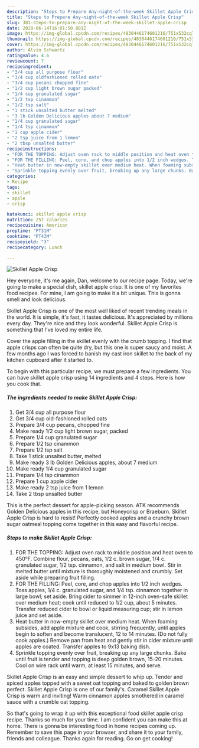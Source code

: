 ```yaml
---
description: "Steps to Prepare Any-night-of-the-week Skillet Apple Crisp"
title: "Steps to Prepare Any-night-of-the-week Skillet Apple Crisp"
slug: 381-steps-to-prepare-any-night-of-the-week-skillet-apple-crisp
date: 2020-06-14T16:01:50.801Z
image: https://img-global.cpcdn.com/recipes/4830446174601216/751x532cq70/skillet-apple-crisp-recipe-main-photo.jpg
thumbnail: https://img-global.cpcdn.com/recipes/4830446174601216/751x532cq70/skillet-apple-crisp-recipe-main-photo.jpg
cover: https://img-global.cpcdn.com/recipes/4830446174601216/751x532cq70/skillet-apple-crisp-recipe-main-photo.jpg
author: Alvin Schwartz
ratingvalue: 4.6
reviewcount: 7
recipeingredient:
- "3/4 cup all purpose flour"
- "3/4 cup oldfashioned rolled oats"
- "3/4 cup pecans chopped fine"
- "1/2 cup light brown sugar packed"
- "1/4 cup granulated sugar"
- "1/2 tsp cinammon"
- "1/2 tsp salt"
- "1 stick unsalted butter melted"
- "3 lb Golden Delicious apples about 7 medium"
- "1/4 cup granulated sugar"
- "1/4 tsp cinammon"
- "1 cup apple cider"
- "2 tsp juice from 1 lemon"
- "2 tbsp unsalted butter"
recipeinstructions:
- "FOR THE TOPPING: Adjust oven rack to middle position and heat oven to 450°F. Combine flour, pecans, oats, 1/2 c. brown sugar, 1/4 c. granulated sugar, 1/2 tsp. cinnamon, and salt in medium bowl. Stir in melted butter until mixture is thoroughly moistened and crumbly. Set aside while preparing fruit filling."
- "FOR THE FILLING: Peel, core, and chop apples into 1/2 inch wedges. Toss apples, 1/4 c. granulated sugar, and 1/4 tsp. cinnamon together in large bowl; set aside. Bring cider to simmer in 12-inch oven-safe skillet over medium heat; cook until reduced to 1/2 cup, about 5 minutes. Transfer reduced cider to bowl or liquid measuring cup; stir in lemon juice and set aside."
- "Heat butter in now-empty skillet over medium heat. When foaming subsides, add apple mixture and cook, stirring frequently, until apples begin to soften and become translucent, 12 to 14 minutes. (Do not fully cook apples.) Remove pan from heat and gently stir in cider mixture until apples are coated. Transfer apples to 9x13 baking dish."
- "Sprinkle topping evenly over fruit, breaking up any large chunks. Bake until fruit is tender and topping is deep golden brown, 15-20 minutes. Cool on wire rack until warm, at least 15 minutes, and serve."
categories:
- Recipe
tags:
- skillet
- apple
- crisp

katakunci: skillet apple crisp 
nutrition: 257 calories
recipecuisine: American
preptime: "PT31M"
cooktime: "PT43M"
recipeyield: "3"
recipecategory: Lunch

---
```



![Skillet Apple Crisp](https://img-global.cpcdn.com/recipes/4830446174601216/751x532cq70/skillet-apple-crisp-recipe-main-photo.jpg)

Hey everyone, it's me again, Dan, welcome to our recipe page. Today, we're going to make a special dish, skillet apple crisp. It is one of my favorites food recipes. For mine, I am going to make it a bit unique. This is gonna smell and look delicious.

Skillet Apple Crisp is one of the most well liked of recent trending meals in the world. It is simple, it's fast, it tastes delicious. It's appreciated by millions every day. They're nice and they look wonderful. Skillet Apple Crisp is something that I've loved my entire life.

Cover the apple filling in the skillet evenly with the crumb topping. I find that apple crisps can often be quite dry, but this one is super saucy and moist. A few months ago I was forced to banish my cast iron skillet to the back of my kitchen cupboard after it started to.


To begin with this particular recipe, we must prepare a few ingredients. You can have skillet apple crisp using 14 ingredients and 4 steps. Here is how you cook that.

##### The ingredients needed to make Skillet Apple Crisp:

1. Get 3/4 cup all purpose flour
1. Get 3/4 cup old-fashioned rolled oats
1. Prepare 3/4 cup pecans, chopped fine
1. Make ready 1/2 cup light brown sugar, packed
1. Prepare 1/4 cup granulated sugar
1. Prepare 1/2 tsp cinammon
1. Prepare 1/2 tsp salt
1. Take 1 stick unsalted butter, melted
1. Make ready 3 lb Golden Delicious apples, about 7 medium
1. Make ready 1/4 cup granulated sugar
1. Prepare 1/4 tsp cinammon
1. Prepare 1 cup apple cider
1. Make ready 2 tsp juice from 1 lemon
1. Take 2 tbsp unsalted butter


This is the perfect dessert for apple-picking season. ATK recommends Golden Delicious apples in this recipe, but Honeycrisp or Braeburn. Skillet Apple Crisp is hard to resist! Perfectly cooked apples and a crunchy brown sugar oatmeal topping come together in this easy and flavorful recipe. 

##### Steps to make Skillet Apple Crisp:

1. FOR THE TOPPING: Adjust oven rack to middle position and heat oven to 450°F. Combine flour, pecans, oats, 1/2 c. brown sugar, 1/4 c. granulated sugar, 1/2 tsp. cinnamon, and salt in medium bowl. Stir in melted butter until mixture is thoroughly moistened and crumbly. Set aside while preparing fruit filling.
1. FOR THE FILLING: Peel, core, and chop apples into 1/2 inch wedges. Toss apples, 1/4 c. granulated sugar, and 1/4 tsp. cinnamon together in large bowl; set aside. Bring cider to simmer in 12-inch oven-safe skillet over medium heat; cook until reduced to 1/2 cup, about 5 minutes. Transfer reduced cider to bowl or liquid measuring cup; stir in lemon juice and set aside.
1. Heat butter in now-empty skillet over medium heat. When foaming subsides, add apple mixture and cook, stirring frequently, until apples begin to soften and become translucent, 12 to 14 minutes. (Do not fully cook apples.) Remove pan from heat and gently stir in cider mixture until apples are coated. Transfer apples to 9x13 baking dish.
1. Sprinkle topping evenly over fruit, breaking up any large chunks. Bake until fruit is tender and topping is deep golden brown, 15-20 minutes. Cool on wire rack until warm, at least 15 minutes, and serve.


Skillet Apple Crisp is an easy and simple dessert to whip up. Tender and spiced apples topped with a sweet oat topping and baked to golden brown perfect. Skillet Apple Crisp is one of our family&#39;s. Caramel Skillet Apple Crisp is warm and inviting! Warm cinnamon apples smothered in caramel sauce with a crumble oat topping. 

So that's going to wrap it up with this exceptional food skillet apple crisp recipe. Thanks so much for your time. I am confident you can make this at home. There is gonna be interesting food in home recipes coming up. Remember to save this page in your browser, and share it to your family, friends and colleague. Thanks again for reading. Go on get cooking!

